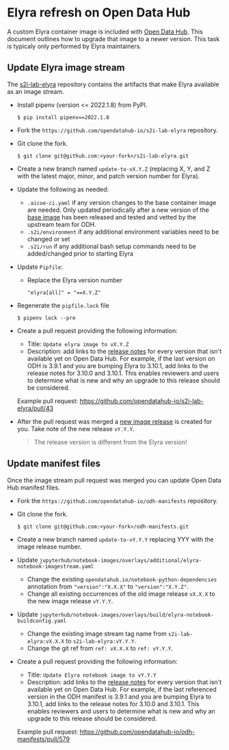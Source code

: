 <!--
{% comment %}
Copyright 2018-2022 Elyra Authors

Licensed under the Apache License, Version 2.0 (the "License");
you may not use this file except in compliance with the License.
You may obtain a copy of the License at

http://www.apache.org/licenses/LICENSE-2.0

Unless required by applicable law or agreed to in writing, software
distributed under the License is distributed on an "AS IS" BASIS,
WITHOUT WARRANTIES OR CONDITIONS OF ANY KIND, either express or implied.
See the License for the specific language governing permissions and
limitations under the License.
{% endcomment %}
-->

# Elyra refresh on Open Data Hub 

A custom Elyra container image is included with [Open Data Hub](https://opendatahub.io/).  This document outlines how to upgrade that image to a newer version. This task is typicaly only performed by Elyra maintainers.

## Update Elyra image stream

The [s2i-lab-elyra](https://github.com/opendatahub-io/s2i-lab-elyra) repository contains the artifacts that make Elyra available as an image stream.

- Install pipenv (version <= 2022.1.8) from PyPI.
  ```
  $ pip install pipenv==2022.1.8
  ```
- Fork the `https://github.com/opendatahub-io/s2i-lab-elyra` repository.
- Git clone the fork. 
  ```
  $ git clone git@github.com:<your-fork>/s2i-lab-elyra.git
  ```
- Create a new branch named `update-to-vX.Y.Z` (replacing X, Y, and Z with the latest major, minor, and patch version number for Elyra).

- Update the following as needed:
  - `.aicoe-ci.yaml` if any version changes to the base container image are needed. Only updated periodically after a new version of the [base image](https://quay.io/repository/thoth-station/s2i-minimal-py38-notebook?tab=tags&tag=latest) has been released and tested and vetted by the upstream team for ODH.
  - `.s2i/environment` if any additional environment variables need to be changed or set
  - `.s2i/run` if any additional bash setup commands need to be added/changed prior to starting Elyra

- Update `Pipfile`:
  - Replace the Elyra version number
    ```
    "elyra[all]" = "==X.Y.Z"
    ```

- Regenerate the `pipfile.lock` file
  ```
  $ pipenv lock --pre
  ```

- Create a pull request providing the following information:
  - Title: `Update elyra image to vX.Y.Z`
  - Description: add links to the [release notes](https://github.com/elyra-ai/elyra/releases) for every version that isn't available yet on Open Data Hub. For example, if the last version on ODH is 3.9.1 and you are bumping Elyra to 3.10.1, add links to the release notes for 3.10.0 and 3.10.1. This enables reviewers and users to determine what is new and why an upgrade to this release should be considered.

  Example pull request: https://github.com/opendatahub-io/s2i-lab-elyra/pull/43 

- After the pull request was merged a [new image release](https://github.com/opendatahub-io/s2i-lab-elyra/releases) is created for you. Take note of the new release `vY.Y.Y`. 
  > The release version is different from the Elyra version! 

## Update manifest files

Once the image stream pull request was merged you can update Open Data Hub manifest files.

- Fork the `https://github.com/opendatahub-io/odh-manifests` repository.
- Git clone the fork. 
  ```
  $ git clone git@github.com:<your-fork>/odh-manifests.git
  ```
- Create a new branch named `update-to-vY.Y.Y` replacing YYY with the image release number.

- Update `jupyterhub/notebook-images/overlays/additional/elyra-notebook-imagestream.yaml`
    - Change the existing `opendatahub.io/notebook-python-dependencies` annotation from `"version":"X.X.X"` to `"version":"X.Y.Z"`.
    - Change all existing occurrences of the old image release `vX.X.X` to the new image release `vY.Y.Y`.
- Update `jupyterhub/notebook-images/overlays/build/elyra-notebook-buildconfig.yaml`
    - Change the existing image stream tag name from `s2i-lab-elyra:vX.X.X` to `s2i-lab-elyra:vY.Y.Y`.
    - Change the git ref from `ref: vX.X.X` to `ref: vY.Y.Y`.
- Create a pull request providing the following information:
  - Title: `Update Elyra notebook image to vY.Y.Y`
  - Description: add links to the [release notes](https://github.com/elyra-ai/elyra/releases) for every version that isn't available yet on Open Data Hub. For example, if the last referenced version in the ODH manifest is 3.9.1 and you are bumping Elyra to 3.10.1, add links to the release notes for 3.10.0 and 3.10.1. This enables reviewers and users to determine what is new and why an upgrade to this release should be considered.

  Example pull request: https://github.com/opendatahub-io/odh-manifests/pull/579
